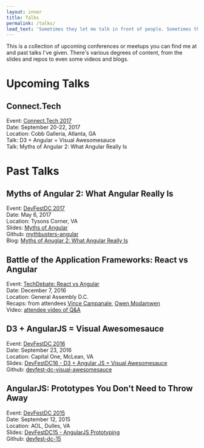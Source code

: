 ```yaml
---
layout: inner
title: Talks
permalink: /talks/
lead_text: 'Sometimes they let me talk in front of people. Sometimes they even listen.'
---
```


This is a collection of upcoming conferences or meetups you can find me at and past talks I've given. There's various degrees of content, from the slides and repos to even some videos and blogs.

# Upcoming Talks

## Connect.Tech

Event: [Connect.Tech 2017](http://connect.tech/)<br />
Date: September 20-22, 2017<br />
Location: Cobb Galleria, Atlanta, GA<br />
Talk: D3 + Angular = Visual Awesomesauce<br />
Talk: Myths of Angular 2: What Angular Really Is

# Past Talks

## Myths of Angular 2: What Angular Really Is

Event: [DevFestDC 2017](http://www.devfestdc.org/)<br />
Date: May 6, 2017<br />
Location: Tysons Corner, VA<br />
Slides: [Myths of Angular](/talks/myths-of-angular.html)<br />
Github: [mythbusters-angular](https://github.com/RHGeek/mythbusters-angular)<br />
Blog: [Myths of Anuglar 2: What Angular Really Is](/posts/2017/myths-of-angular-devfest-dc.html)

## Battle of the Application Frameworks: React vs Angular 

Event: [TechDebate: React vs Angular](http://www.eventzin.com/techdebate/#/about)<br />
Date: December 7, 2016<br />
Location: General Assembly D.C.<br />
Recaps: from attendees [Vince Campanale](http://www.vincecampanale.com/blog/2016/12/08/angular-vs-react/), [Owen Modamwen](https://medium.com/@owenmodamwen/angular2-vs-react-ba876134f034)<br />
Video: [attendee video of Q&A](https://www.youtube.com/watch?v=vE5qDXIR2Bs)

## D3 + AngularJS = Visual Awesomesauce

Event: [DevFestDC 2016](http://archive.devfestdc.org/)<br />
Date: September 23, 2016<br />
Location: Capital One, McLean, VA<br />
Slides: [DevFestDC16 - D3 + Angular JS = Visual Awesomesauce](/talks/DevFestDC16-D3AngularJS-slides.pdf)<br />
Github: [devfest-dc-visual-awesomesauce](https://github.com/RHGeek/devfest-dc-visual-awesomesauce)

## AngularJS: Prototypes You Don't Need to Throw Away

Event: [DevFestDC 2015](http://archive.devfestdc.org/2015-sessions/)<br />
Date: September 12, 2015<br />
Location: AOL, Dulles, VA<br />
Slides: [DevFestDC15 - AngularJS Prototyping](/talks/DevFestDC15-AngularJSPrototyping.pdf)<br />
Github: [devfest-dc-15](https://github.com/RHGeek/devfest-dc-15)